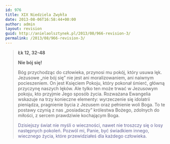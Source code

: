 ```yaml
---
id: 976
title: XIX Niedziela Zwykła
date: 2013-08-06T16:58:44+00:00
author: admin
layout: revision
guid: http://anielaolsztynek.pl/2013/08/966-revision-3/
permalink: /2013/08/966-revision-3/
---
```

> **Łk 12, 32-48**
> 
> **Nie bój się!**
> 
> Bóg przychodząc do człowieka, przynosi mu pokój, który usuwa lęk. Jezusowe &#8222;nie bój się&#8221; nie jest ani moralizowaniem, ani naiwnym pocieszeniem. On jest Księciem Pokoju, który pokonał śmierć, główną przyczynę naszych lęków. Ale tylko ten może trwać w Jezusowym pokoju, kto przyjmie Jego sposób życia. Rozważana Ewangelia wskazuje na trzy konieczne elementy: wyrzeczenie się idolatrii pieniądza, pragnienie bycia z Jezusem oraz pełnienie woli Boga. To te postawy czynią z nas &#8222;posiadaczy&#8221; królestwa Bożego, zdolnych do miłości, z sercem prawdziwie kochającym Boga.
> 
> <span style="color: #666699;">Dzisiejszy świat nie myśli o wieczności, nawet nie troszczy się o losy następnych pokoleń. Pozwól mi, Panie, być świadkiem innego, wiecznego życia, które przewidziałeś dla każdego człowieka.</span>

<span style="color: #666699;"><br /> </span>